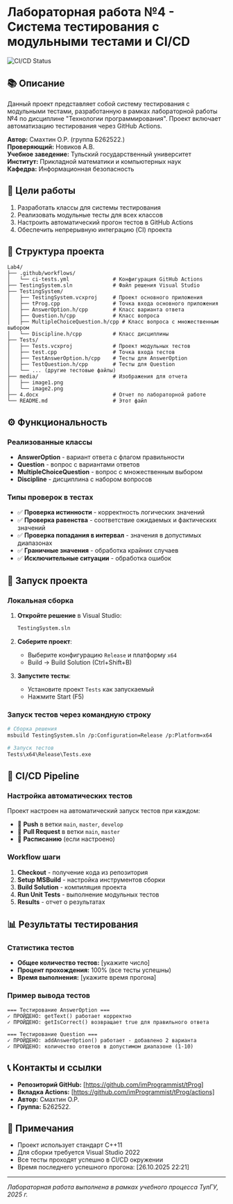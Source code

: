 # Лабораторная работа №4 - Система тестирования с модульными тестами и CI/CD

![CI/CD Status](https://github.com/imProgrammist/tProg/workflows/C++%20CI%20-%20Build%20and%20Run%20Tests/badge.svg)

## 📚 Описание

Данный проект представляет собой систему тестирования с модульными тестами, разработанную в рамках лабораторной работы №4 по дисциплине "Технологии программирования". Проект включает автоматизацию тестирования через GitHub Actions.

**Автор:** Смахтин О.Р. (группа Б262522.)  
**Проверяющий:** Новиков А.В.  
**Учебное заведение:** Тульский государственный университет  
**Институт:** Прикладной математики и компьютерных наук  
**Кафедра:** Информационная безопасность  

## 🎯 Цели работы

1. Разработать классы для системы тестирования
2. Реализовать модульные тесты для всех классов
3. Настроить автоматический прогон тестов в GitHub Actions
4. Обеспечить непрерывную интеграцию (CI) проекта

## 📁 Структура проекта

```
Lab4/
├── .github/workflows/
│   └── ci-tests.yml              # Конфигурация GitHub Actions
├── TestingSystem.sln             # Файл решения Visual Studio
├── TestingSystem/
│   ├── TestingSystem.vcxproj     # Проект основного приложения
│   ├── tProg.cpp                 # Точка входа основного приложения
│   ├── AnswerOption.h/cpp        # Класс варианта ответа
│   ├── Question.h/cpp            # Класс вопроса
│   ├── MultipleChoiceQuestion.h/cpp # Класс вопроса с множественным выбором
│   └── Discipline.h/cpp          # Класс дисциплины
├── Tests/
│   ├── Tests.vcxproj             # Проект модульных тестов
│   ├── test.cpp                  # Точка входа тестов
│   ├── TestAnswerOption.h/cpp    # Тесты для AnswerOption
│   ├── TestQuestion.h/cpp        # Тесты для Question
│   └── ... (другие тестовые файлы)
├── media/                        # Изображения для отчета
│   ├── image1.png
│   └── image2.png
├── 4.docx                        # Отчет по лабораторной работе
└── README.md                     # Этот файл
```

## ⚙️ Функциональность

### Реализованные классы

- **AnswerOption** - вариант ответа с флагом правильности
- **Question** - вопрос с вариантами ответов
- **MultipleChoiceQuestion** - вопрос с множественным выбором
- **Discipline** - дисциплина с набором вопросов

### Типы проверок в тестах

- ✅ **Проверка истинности** - корректность логических значений
- ✅ **Проверка равенства** - соответствие ожидаемых и фактических значений  
- ✅ **Проверка попадания в интервал** - значения в допустимых диапазонах
- ✅ **Граничные значения** - обработка крайних случаев
- ✅ **Исключительные ситуации** - обработка ошибок

## 🚀 Запуск проекта

### Локальная сборка

1. **Откройте решение** в Visual Studio:
   ```bash
   TestingSystem.sln
   ```

2. **Соберите проект**:
   - Выберите конфигурацию `Release` и платформу `x64`
   - Build → Build Solution (Ctrl+Shift+B)

3. **Запустите тесты**:
   - Установите проект `Tests` как запускаемый
   - Нажмите Start (F5)

### Запуск тестов через командную строку

```bash
# Сборка решения
msbuild TestingSystem.sln /p:Configuration=Release /p:Platform=x64

# Запуск тестов
Tests\x64\Release\Tests.exe
```

## 🔧 CI/CD Pipeline

### Настройка автоматических тестов

Проект настроен на автоматический запуск тестов при каждом:

- 📌 **Push** в ветки `main`, `master`, `develop`
- 📌 **Pull Request** в ветки `main`, `master`
- 📌 **Расписанию** (если настроено)

### Workflow шаги

1. **Checkout** - получение кода из репозитория
2. **Setup MSBuild** - настройка инструментов сборки
3. **Build Solution** - компиляция проекта
4. **Run Unit Tests** - выполнение модульных тестов
5. **Results** - отчет о результатах

## 📊 Результаты тестирования

### Статистика тестов

- **Общее количество тестов:** [укажите число]
- **Процент прохождения:** 100% (все тесты успешны)
- **Время выполнения:** [укажите время прогона]

### Пример вывода тестов

```
=== Тестирование AnswerOption ===
✓ ПРОЙДЕНО: getText() работает корректно
✓ ПРОЙДЕНО: getIsCorrect() возвращает true для правильного ответа

=== Тестирование Question ===  
✓ ПРОЙДЕНО: addAnswerOption() работает - добавлено 2 варианта
✓ ПРОЙДЕНО: количество ответов в допустимом диапазоне (1-10)
```

## 📞 Контакты и ссылки

- **Репозиторий GitHub:** [https://github.com/imProgrammist/tProg]
- **Вкладка Actions:** [https://github.com/imProgrammist/tProg/actions]
- **Автор:** Смахтин О.Р.
- **Группа:** Б262522.

## 📝 Примечания

- Проект использует стандарт C++11
- Для сборки требуется Visual Studio 2022
- Все тесты проходят успешно в CI/CD окружении
- Время последнего успешного прогона: [26.10.2025  22:21]

---

*Лабораторная работа выполнена в рамках учебного процесса ТулГУ, 2025 г.*